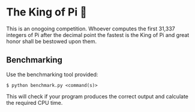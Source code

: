 # The King of Pi 👑

This is an onogoing competition. Whoever computes the first 31,337 integers of Pi after the decimal point the fastest is the King of Pi and great honor shall be bestowed upon them.

## Benchmarking

Use the benchmarking tool provided:

```
$ python benchmark.py <command(s)>
```

This will check if your program produces the correct output and calculate the required CPU time.
